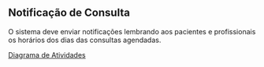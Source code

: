 ## Notificação de Consulta ##

O sistema deve enviar notificações lembrando aos pacientes e profissionais os horários dos dias das consultas agendadas.

[Diagrama de Atividades](https://github.com/Elildes/projeto-engenharia-requisitos/blob/main/documentacao/diagramas/RF05.03-Diagrama_de_Atividades.jpg)
